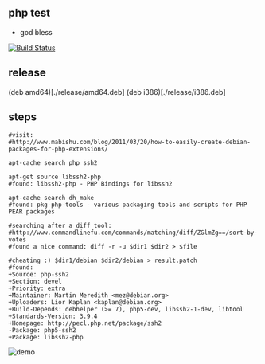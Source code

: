php test
-----
- god bless

[![Build Status](https://travis-ci.org/brownman/php_test.svg?branch=master)](https://travis-ci.org/brownman/php_test)



release
-----
(deb amd64)[./release/amd64.deb]
(deb i386)[./release/i386.deb]

steps
-----
```
#visit:
#http://www.mabishu.com/blog/2011/03/20/how-to-easily-create-debian-packages-for-php-extensions/

apt-cache search php ssh2

apt-get source libssh2-php
#found: libssh2-php - PHP Bindings for libssh2

apt-cache search dh_make
#found: pkg-php-tools - various packaging tools and scripts for PHP PEAR packages

#searching after a diff tool:
#http://www.commandlinefu.com/commands/matching/diff/ZGlmZg==/sort-by-votes
#found a nice command: diff -r -u $dir1 $dir2 > $file

#cheating :) $dir1/debian $dir2/debian > result.patch
#found:
+Source: php-ssh2
+Section: devel
+Priority: extra
+Maintainer: Martin Meredith <mez@debian.org>
+Uploaders: Lior Kaplan <kaplan@debian.org>
+Build-Depends: debhelper (>= 7), php5-dev, libssh2-1-dev, libtool
+Standards-Version: 3.9.4
+Homepage: http://pecl.php.net/package/ssh2
-Package: php5-ssh2
+Package: libssh2-php

```

![demo](http://asciinema.org/a/11943)
